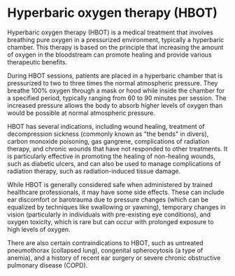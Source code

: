[//]: # (
source: gpt-3 + jph editing
abbr: HBOT
tags: treatments
)

# Hyperbaric oxygen therapy (HBOT)

Hyperbaric oxygen therapy (HBOT) is a medical treatment that involves breathing pure oxygen in a pressurized environment, typically a hyperbaric chamber. This therapy is based on the principle that increasing the amount of oxygen in the bloodstream can promote healing and provide various therapeutic benefits.

During HBOT sessions, patients are placed in a hyperbaric chamber that is pressurized to two to three times the normal atmospheric pressure. They breathe 100% oxygen through a mask or hood while inside the chamber for a specified period, typically ranging from 60 to 90 minutes per session. The increased pressure allows the body to absorb higher levels of oxygen than would be possible at normal atmospheric pressure.

HBOT has several indications, including wound healing, treatment of decompression sickness (commonly known as "the bends" in divers), carbon monoxide poisoning, gas gangrene, complications of radiation therapy, and chronic wounds that have not responded to other treatments. It is particularly effective in promoting the healing of non-healing wounds, such as diabetic ulcers, and can also be used to manage complications of radiation therapy, such as radiation-induced tissue damage.

While HBOT is generally considered safe when administered by trained healthcare professionals, it may have some side effects. These can include ear discomfort or barotrauma due to pressure changes (which can be equalized by techniques like swallowing or yawning), temporary changes in vision (particularly in individuals with pre-existing eye conditions), and oxygen toxicity, which is rare but can occur with prolonged exposure to high levels of oxygen.

There are also certain contraindications to HBOT, such as untreated pneumothorax (collapsed lung), congenital spherocytosis (a type of anemia), and a history of recent ear surgery or severe chronic obstructive pulmonary disease (COPD).

